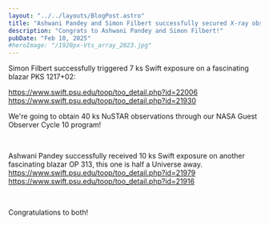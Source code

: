 ```yaml
---
layout: "../../layouts/BlogPost.astro"
title: "Ashwani Pandey and Simon Filbert successfully secured X-ray observation time!"
description: "Congrats to Ashwani Pandey and Simon Filbert!"
pubDate: "Feb 10, 2025"
#heroImage: "/1920px-Vts_array_2023.jpg"
---
```


Simon Filbert successfully triggered 7 ks Swift exposure on a fascinating blazar PKS 1217+02:

https://www.swift.psu.edu/toop/too_detail.php?id=22006
https://www.swift.psu.edu/toop/too_detail.php?id=21930 

We're going to obtain 40 ks NuSTAR observations through our NASA Guest Observer Cycle 10 program! 

<br>

Ashwani Pandey successfully received 10 ks Swift exposure on another fascinating blazar OP 313, this one is half a Universe away. 
https://www.swift.psu.edu/toop/too_detail.php?id=21979
https://www.swift.psu.edu/toop/too_detail.php?id=21916

<br>

Congratulations to both! 

